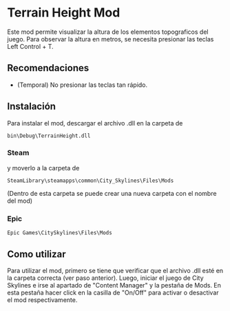 # Terrain Height Mod

Este mod permite visualizar la altura de los elementos topograficos del juego. Para observar la altura
en metros, se necesita presionar las teclas Left Control + T. 

## Recomendaciones

- (Temporal) No presionar las teclas tan rápido.

## Instalación

Para instalar el mod, descargar el archivo .dll en la carpeta de

```{bash}
bin\Debug\TerrainHeight.dll
```

### Steam

y moverlo a la carpeta de

```{bash}
SteamLibrary\steamapps\common\City_Skylines\Files\Mods
```

(Dentro de esta carpeta se puede crear una nueva carpeta con el nombre del mod)

### Epic 

```{bash}
Epic Games\CitySkylines\Files\Mods
```

## Como utilizar

Para utilizar el mod, primero se tiene que verificar que el archivo .dll esté en la carpeta correcta (ver paso anterior). Luego, iniciar el juego de City Skylines e irse al apartado de "Content Manager" y la pestaña de Mods. En esta pestaña hacer click en la casilla de "On/Off" para activar o desactivar el mod respectivamente.
